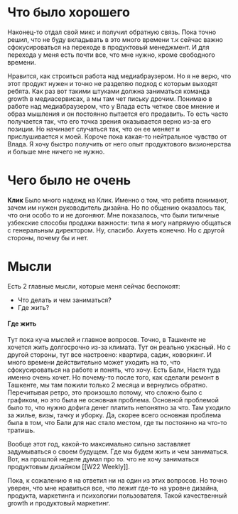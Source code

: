 # Что было хорошего
Наконец-то отдал свой микс и получил обратную связь. 
Пока точно решил, что не буду вкладывать в это много времени т.к сейчас важно сфокусироваться на переходе в продуктовый менеджмент. И для перехода у меня есть почти все, что мне нужно, кроме свободного времени.

Нравится, как строиться работа над медиабраузером. Но я не верю, что этот продукт нужен и точно не разделяю подход с которым выходят ребята. Как раз вот такими штуками должна заниматься команда growth в медиасервисах, а мы там чет письку дрочим. 
Понимаю в работе над медиабраузером, что у Влада есть четкое свое мнение и образ мышления и он постоянно пытается его продавить. То есть часто получается так, что его точка зрения оказывается верно из-за его позиции. Но начинает случаться так, что он ее меняет и прислушивается к моей. 
Короче пока какая-то нейтральное чувство от Влада. Я хочу быстро получить от него опыт продуктового визионерства и больше мне ничего не нужно. 


# Чего было не очень

**Клик**
Было много надежд на Клик. Именно о том, что ребята понимают, зачем им нужен руководитель дизайна. Но по общению оказалось так, что они особо то и не догоняют. Мне показалось, что были типичные узбекские способы продажи важности: типа я могу напрямую общаться с генеральным директором. Ну, спасибо. Ахуеть конечно. 
Но с другой стороны, почему бы и нет. 

# Мысли
Есть 2 главные мысли, которые меня сейчас беспокоят:
- Что делать и чем заниматься?
- Где жить? 

#### Где жить
Тут пока куча мыслей и главное вопросов. Точно, в Ташкенте не хочется жить долгосрочно из-за климата. Тут он реально ужасный. Но с другой стороны, тут все настроено: квартира, садик, коворкинг. И много времени действительно может уходить на то, что сфокусироваться на работе и понять, что хочу. 
Есть Бали, Настя туда именно очень хочет. Но почему-то после того, как сделали ремонт в Ташкенте, мы там пожили только 2 месяца и вернулись обратно. Перечитывая ретро, это произошло потому, что сложно было с графиком, но это была не основная проблема. Основной проблемой было то, что нужно дофига денег платить непонятно за что. Там уходило за жилье, визы, тачку и уборку. Да, скорее всего основная проблема была в том, что Бали для нас стало местом, где ты постоянно на что-то тратишь. 

Вообще этот год, какой-то максимально сильно заставляет задумываться о своем будущем. Где мы будем жить и чем заниматься. Вот, на прошлой неделе думал про то. что не хочу заниматься продуктовым дизайном [[W22 Weekly]]. 

Пока, к сожалению я на ответил ни на один из этих вопросов.
Но точно уверен, что мне нравиться все, что лежит где-то на уровне дизайна, продукта, маркетинга и психологии пользователя. Такой качественный growth и продуктовый маркетинг. 

